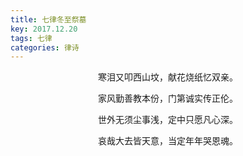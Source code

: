 ```yaml
---
title: 七律冬至祭墓
key: 2017.12.20
tags: 七律
categories: 律诗
---
```


<p align="center">寒泪又叩西山坟，献花烧纸忆双亲。
</p>
<p align="center">家风勤善教本份，门第诚实传正伦。
</p>
<p align="center">世外无须尘事浅，定中只愿凡心深。
</p>
<p align="center">哀哉大去皆天意，当定年年哭恩魂。
</p>
